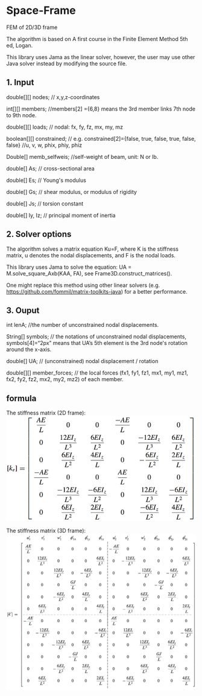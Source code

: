 # Space-Frame
FEM of 2D/3D frame 

The algorithm is based on A first course in the Finite Element Method 5th ed, Logan.

This library uses Jama as the linear solver, however, the user may use other Java solver instead by modifying the source file.


## 1. Input
double[][] nodes; // x,y,z-coordinates

int[][] members; //members[2] ={6,8} means the 3rd member links 7th node to 9th node.

double[][] loads; // nodal: fx, fy, fz, mx, my, mz

boolean[][] constrained; // e.g. constrained[2]={false, true, false, true, false, false}  //u, v, w, phix, phiy, phiz
	
Double[] memb_selfweis; //self-weight of beam, unit: N or lb.

double[] As; // cross-sectional area

double[] Es; // Young's modulus

double[] Gs; // shear modulus, or modulus of rigidity

double[] Js; // torsion constant

double[] Iy, Iz; // principal moment of inertia

## 2. Solver options
The algorithm solves a matrix equation Ku=F, where K is the stiffness matrix, u denotes the nodal displacements, and F is the nodal loads.

This library uses Jama to solve the equation: UA = M.solve_square_Axb(KAA, FA), see Frame3D.construct_matrices(). 

One might replace this method using other linear solvers (e.g. https://github.com/fommil/matrix-toolkits-java) for a better performance.

## 3. Ouput

int lenA;  //the number of unconstrained nodal displacements.

String[] symbols; // the notations of unconstrained nodal displacements, symbols[4]=“2px” means that UA’s 5th element is the 3rd node's rotation around the x-axis.

double[] UA; // (unconstrained) nodal displacement / rotation

double[][] member_forces; // the local forces (fx1, fy1, fz1, mx1, my1, mz1, fx2, fy2, fz2, mx2, my2, mz2) of each member.

## formula

The stiffness matrix (2D frame):
![alt text](k6.png "Description goes here")

The stiffness matrix (3D frame):
![alt text](k12.png "Description goes here")
